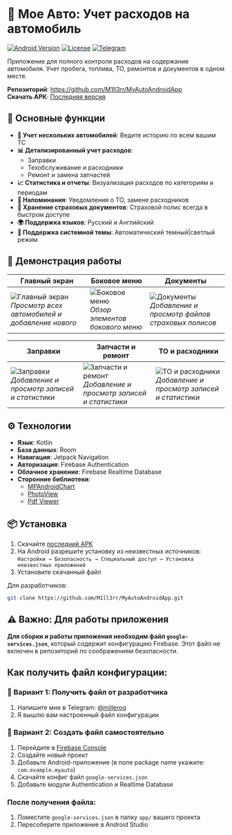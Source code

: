 # 🚗 Мое Авто: Учет расходов на автомобиль

[![Android Version](https://img.shields.io/badge/Android-9.0%2B-brightgreen)](https://android.com)
[![License](https://img.shields.io/badge/License-Apache%202.0-blue.svg)](https://opensource.org/licenses/Apache-2.0)
[![Telegram](https://img.shields.io/badge/Telegram-Contact-blue)](https://t.me/milleroq)

Приложение для полного контроля расходов на содержание автомобиля. Учет пробега, топлива, ТО, ремонтов и документов в одном месте.

**Репозиторий**: https://github.com/M1ll3rr/MyAutoAndroidApp  
**Скачать APK**: [Последняя версия](https://github.com/M1ll3rr/MyAutoAndroidApp/releases/latest)

## 📱 Основные функции

- **🧩 Учет нескольких автомобилей**:  Ведите историю по всем вашим ТС
- **📊 Детализированный учет расходов**:
    - Заправки
    - Техобслуживание и расходники
    - Ремонт и замена запчастей
- **📈 Статистика и отчеты**: Визуализация расходов по категориям и периодам
- **🔔 Напоминания**: Уведомления о ТО, замене расходников
- **📁 Хранение страховых документов**: Страховой полис всегда в быстром доступе
- **🌍 Поддержка языков**: Русский и Английский
- **🌙 Поддержка cистемной темы**: Автоматический темный|светлый режим

## 📲 Демонстрация работы

| Главный экран                                                                              | Боковое меню                                                           | Документы                                                                                    |
|--------------------------------------------------------------------------------------------|------------------------------------------------------------------------|----------------------------------------------------------------------------------------------|
| ![Главный экран](demo/main_screen.gif) <br>*Просмотр всех автомобилей и добавление нового* | ![Боковое меню](demo/side_menu.gif) <br>*Обзор элементов бокового меню* | ![Документы](demo/insurance_screen.gif) <br>*Добавление и просмотр файлов страховых полисов* |

| Заправки                                                                                  | Запчасти и ремонт                                                                             | ТО и расходники                                                                                  |
|-------------------------------------------------------------------------------------------|-----------------------------------------------------------------------------------------------|--------------------------------------------------------------------------------------------------|
| ![Заправки](demo/fuel_screen.gif) <br>*Добавление и просмотр записей и статистики* | ![Запчасти и ремонт](demo/repair_screen.gif) <br>*Добавление и просмотр записей и статистики* | ![ТО и расходники](demo/maintenance_screen.gif) <br>*Добавление и просмотр записей и статистики* |


## ⚙️ Технологии
- **Язык**: Kotlin
- **База данных**: Room
- **Навигация**: Jetpack Navigation
- **Авторизация**: Firebase Authentication
- **Облачное хранение**: Firebase Realtime Database
- **Сторонние библиотеки**:
    - [MPAndroidChart](https://github.com/PhilJay/MPAndroidChart)
    - [PhotoView](https://github.com/GetStream/photoview-android)
    - [Pdf Viewer](https://github.com/afreakyelf/Pdf-Viewer)

## 📦 Установка
1. Скачайте [последний APK](https://github.com/M1ll3rr/MyAutoAndroidApp/releases)
2. На Android разрешите установку из неизвестных источников:
   `Настройки → Безопасность → Специальный доступ → Установка неизвестных приложений`
3. Установите скачанный файл

Для разработчиков:
```bash
git clone https://github.com/M1ll3rr/MyAutoAndroidApp.git
```
## ⚠️ Важно: Для работы приложения

**Для сборки и работы приложения необходим файл `google-services.json`**, который содержит конфигурацию Firebase. Этот файл не включен в репозиторий по соображениям безопасности.

## Как получить файл конфигурации:

### 🔹 Вариант 1: Получить файл от разработчика
1. Напишите мне в Telegram: [@milleroq](https://t.me/milleroq)
2. Я вышлю вам настроенный файл конфигурации
### 🔹 Вариант 2: Создать файл самостоятельно
1. Перейдите в [Firebase Console](https://console.firebase.google.com/)
2. Создайте новый проект
3. Добавьте Android-приложение (в поле package name укажите: `com.example.myauto`)
4. Скачайте конфиг файл `google-services.json`
5. Добавьте модули Authentication и Realtime Database

### После получения файла:
1. Поместите `google-services.json` в папку `app/` вашего проекта
2. Пересоберите приложение в Android Studio
